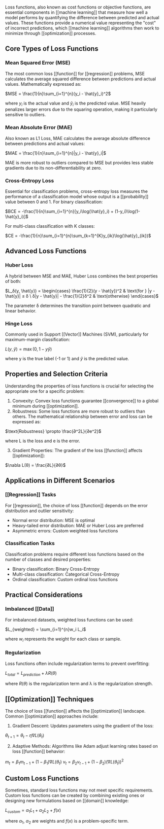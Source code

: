 Loss functions, also known as cost functions or objective functions, are essential components in [[machine learning]] that measure how well a model performs by quantifying the difference between predicted and actual values. These functions provide a numerical value representing the "cost" of incorrect predictions, which [[machine learning]] algorithms then work to minimize through [[optimization]] processes.

## Core Types of Loss Functions

### Mean Squared Error (MSE)

The most common loss [[function]] for [[regression]] problems, MSE calculates the average squared difference between predictions and actual values. Mathematically expressed as:

$MSE = \frac{1}{n}\sum_{i=1}^{n}(y_i - \hat{y}_i)^2$

where $y_i$ is the actual value and $\hat{y}_i$ is the predicted value. MSE heavily penalizes larger errors due to the squaring operation, making it particularly sensitive to outliers.

### Mean Absolute Error (MAE)

Also known as L1 Loss, MAE calculates the average absolute difference between predictions and actual values:

$MAE = \frac{1}{n}\sum_{i=1}^{n}|y_i - \hat{y}_i|$

MAE is more robust to outliers compared to MSE but provides less stable gradients due to its non-differentiability at zero.

### Cross-Entropy Loss

Essential for classification problems, cross-entropy loss measures the performance of a classification model whose output is a [[probability]] value between 0 and 1. For binary classification:

$BCE = -\frac{1}{n}\sum_{i=1}^{n}[y_i\log(\hat{y}_i) + (1-y_i)\log(1-\hat{y}_i)]$

For multi-class classification with K classes:

$CE = -\frac{1}{n}\sum_{i=1}^{n}\sum_{k=1}^{K}y_{ik}\log(\hat{y}_{ik})$

## Advanced Loss Functions

### Huber Loss

A hybrid between MSE and MAE, Huber Loss combines the best properties of both:

$L_δ(y, \hat{y}) = \begin{cases} \frac{1}{2}(y - \hat{y})^2 & \text{for } |y - \hat{y}| ≤ δ \ δ|y - \hat{y}| - \frac{1}{2}δ^2 & \text{otherwise} \end{cases}$

The parameter δ determines the transition point between quadratic and linear behavior.

### Hinge Loss

Commonly used in Support [[Vector]] Machines (SVM), particularly for maximum-margin classification:

$L(y, \hat{y}) = \max(0, 1 - y\hat{y})$

where y is the true label (-1 or 1) and $\hat{y}$ is the predicted value.

## Properties and Selection Criteria

Understanding the properties of loss functions is crucial for selecting the appropriate one for a specific problem:

1. Convexity: Convex loss functions guarantee [[convergence]] to a global minimum during [[optimization]].
2. Robustness: Some loss functions are more robust to outliers than others. The mathematical relationship between error and loss can be expressed as:

$\text{Robustness} \propto \frac{∂^2L}{∂e^2}$

where L is the loss and e is the error.

3. Gradient Properties: The gradient of the loss [[function]] affects [[optimization]]:

$\nabla L(θ) = \frac{∂L}{∂θ}$

## Applications in Different Scenarios

### [[Regression]] Tasks

For [[regression]], the choice of loss [[function]] depends on the error distribution and outlier sensitivity:

- Normal error distribution: MSE is optimal
- Heavy-tailed error distribution: MAE or Huber Loss are preferred
- Asymmetric errors: Custom weighted loss functions

### Classification Tasks

Classification problems require different loss functions based on the number of classes and desired properties:

- Binary classification: Binary Cross-Entropy
- Multi-class classification: Categorical Cross-Entropy
- Ordinal classification: Custom ordinal loss functions

## Practical Considerations

### Imbalanced [[Data]]

For imbalanced datasets, weighted loss functions can be used:

$L_{weighted} = \sum_{i=1}^{n}w_i L_i$

where $w_i$ represents the weight for each class or sample.

### Regularization

Loss functions often include regularization terms to prevent overfitting:

$L_{total} = L_{prediction} + λR(θ)$

where $R(θ)$ is the regularization term and λ is the regularization strength.

## [[Optimization]] Techniques

The choice of loss [[function]] affects the [[optimization]] landscape. Common [[optimization]] approaches include:

1. Gradient Descent: Updates parameters using the gradient of the loss:

$θ_{t+1} = θ_t - η\nabla L(θ_t)$

2. Adaptive Methods: Algorithms like Adam adjust learning rates based on loss [[function]] behavior:

$m_t = β_1m_{t-1} + (1-β_1)\nabla L(θ_t)$ $v_t = β_2v_{t-1} + (1-β_2)(\nabla L(θ_t))^2$

## Custom Loss Functions

Sometimes, standard loss functions may not meet specific requirements. Custom loss functions can be created by combining existing ones or designing new formulations based on [[domain]] knowledge:

$L_{custom} = α_1L_1 + α_2L_2 + f(x)$

where $α_1$, $α_2$ are weights and $f(x)$ is a problem-specific term.